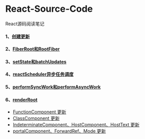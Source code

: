 # React-Source-Code
React源码阅读笔记

#### 1、[创建更新](https://github.com/lz-lee/React-Source-Code/issues/1)

#### 2、[FiberRoot和RootFiber](https://github.com/lz-lee/React-Source-Code/issues/2)

#### 3、[setState和batchUpdates](https://github.com/lz-lee/React-Source-Code/issues/3)

#### 4、[reactScheduler异步任务调度](https://github.com/lz-lee/React-Source-Code/issues/4)

#### 5、[performSyncWork和performAsyncWork](https://github.com/lz-lee/React-Source-Code/issues/5)

#### 6、[renderRoot](https://github.com/lz-lee/React-Source-Code/issues/6)
- [FunctionComponent 更新](https://github.com/lz-lee/React-Source-Code/issues/7)
- [ClassComponent 更新](https://github.com/lz-lee/React-Source-Code/issues/8)
- [IndeterminateComponent、HostComponent、HostText 更新](https://github.com/lz-lee/React-Source-Code/issues/9)
- [portalComponent、ForwardRef、Mode 更新](https://github.com/lz-lee/React-Source-Code/issues/10)
